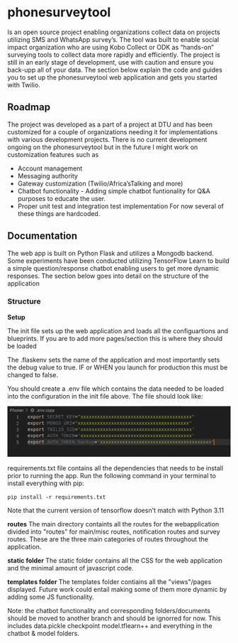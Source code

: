 # phonesurveytool

Is an open source project enabling organizations collect data on projects utilizing SMS and WhatsApp survey’s. The tool was built to enable social impact organization who are using Kobo Collect or ODK as “hands-on” surveying tools to collect data more rapidly and efficiently. The project is still in an early stage of development, use with caution and ensure you back-upp all of your data. The section below explain the code and guides you to set up the phonesurveytool web application and gets you started with Twilio.

## Roadmap

The project was developed as a part of a project at DTU and has been customized for a couple of organizations needing it for implementations with various development projects. There is no current development ongoing on the phonesurveytool but in the future I might work on customization features such as
* Account management
* Messaging authority
* Gateway customization (Twilio/Africa’sTalking and more)
* Chatbot functionality - Adding simple chatbot funtionality for Q&A purposes to educate the user.
* Proper unit test and integration test implementation
For now several of these things are hardcoded.

## Documentation

The web app is built on Python Flask and utilizes a Mongodb backend. Some experiments have been conducted utilizing TensorFlow Learn to build a simple question/response chatbot enabling users to get more dynamic responses. The section below goes into detail on the structure of the application

### Structure

__Setup__

The init file sets up the web application and loads all the configuartions and blueprints. If you are to add more pages/section this is where they should be loaded

The .flaskenv sets the name of the application and most importantly sets the debug value to true. IF or WHEN you launch for production this must be changed to false.

You should create a .env file which contains the data needed to be loaded into the configuration in the init file above. The file should look like:

![alt text](https://github.com/johanjuulj/phonesurveytool/blob/main/Screenshot%20from%202023-05-30%2009-52-42.png)

requirements.txt file contains all the dependencies that needs to be install prior to running the app.
Run the following command in your terminal to install everything with pip:
```
pip install -r requirements.txt
```
Note that the current version of tensorflow doesn't match with Python 3.11


__routes__
The main directory containts all the routes for the webapplication divided into "routes" for main/misc routes, notification routes and survey routes. These are the three main categories of routes throughout the application.

__static folder__
The static folder contains all the CSS for the web application and the minimal amount of javascript code.

__templates folder__
The templates folder contiains all the "views"/pages displayed. Future work could entail making some of them more dynamic by adding some JS functionality.











Note: the chatbot functionality and corresponding folders/documents should be moved to another branch and should be ignorred for now. This includes data.pickle checkpoint model.tflearn++ and everything in the chatbot & model folders. 
